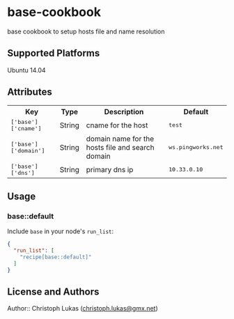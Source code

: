 # base-cookbook

base cookbook to setup hosts file and name resolution

## Supported Platforms

Ubuntu 14.04

## Attributes

<table>
  <tr>
    <th>Key</th>
    <th>Type</th>
    <th>Description</th>
    <th>Default</th>
  </tr>
  <tr>
    <td><tt>['base']['cname']</tt></td>
    <td>String</td>
    <td>cname for the host</td>
    <td><tt>test</tt></td>
  </tr>
  <tr>
    <td><tt>['base']['domain']</tt></td>
    <td>String</td>
    <td>domain name for the hosts file and search domain</td>
    <td><tt>ws.pingworks.net</tt></td>
  </tr>
  <tr>
    <td><tt>['base']['dns']</tt></td>
    <td>String</td>
    <td>primary dns ip</td>
    <td><tt>10.33.0.10</tt></td>
  </tr>
</table>

## Usage

### base::default

Include `base` in your node's `run_list`:

```json
{
  "run_list": [
    "recipe[base::default]"
  ]
}
```

## License and Authors

Author:: Christoph Lukas (<christoph.lukas@gmx.net>)
